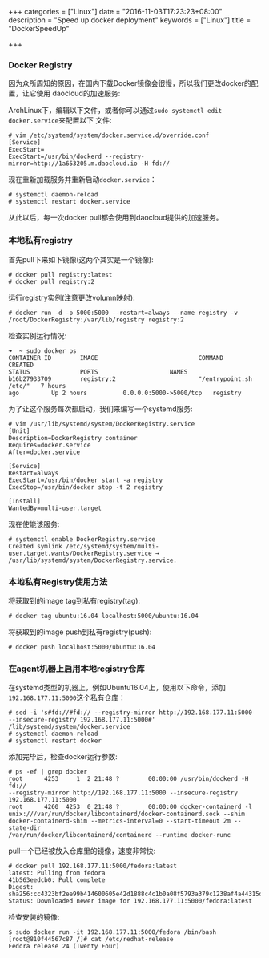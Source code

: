 +++
categories = ["Linux"]
date = "2016-11-03T17:23:23+08:00"
description = "Speed up docker deployment"
keywords = ["Linux"]
title = "DockerSpeedUp"

+++
### Docker Registry
因为众所周知的原因，在国内下载Docker镜像会很慢，所以我们更改docker的配置，让它使用
daocloud的加速服务:    

ArchLinux下，编辑以下文件，或者你可以通过`sudo systemctl edit docker.service`来配置以下
文件:    

```
# vim /etc/systemd/system/docker.service.d/override.conf 
[Service]
ExecStart=
ExecStart=/usr/bin/dockerd --registry-mirror=http://1a653205.m.daocloud.io -H fd://
```
现在重新加载服务并重新启动`docker.service`：    

```
# systemctl daemon-reload
# systemctl restart docker.service
```
从此以后，每一次docker pull都会使用到daocloud提供的加速服务。    

### 本地私有registry
首先pull下来如下镜像(这两个其实是一个镜像):    

```
# docker pull registry:latest
# docker pull registry:2
```
运行registry实例(注意更改volumn映射):    

```
# docker run -d -p 5000:5000 --restart=always --name registry -v
/root/DockerRegistry:/var/lib/registry registry:2
```
检查实例运行情况:    

```
➜  ~ sudo docker ps
CONTAINER ID        IMAGE                            COMMAND                  CREATED
STATUS              PORTS                    NAMES
b16b27933709        registry:2                       "/entrypoint.sh /etc/"   7 hours
ago         Up 2 hours          0.0.0.0:5000->5000/tcp   registry
```
为了让这个服务每次都启动，我们来编写一个systemd服务:    

```
# vim /usr/lib/systemd/system/DockerRegistry.service 
[Unit]
Description=DockerRegistry container
Requires=docker.service
After=docker.service

[Service]
Restart=always
ExecStart=/usr/bin/docker start -a registry
ExecStop=/usr/bin/docker stop -t 2 registry

[Install]
WantedBy=multi-user.target
```
现在使能该服务:    

```
# systemctl enable DockerRegistry.service
Created symlink /etc/systemd/system/multi-user.target.wants/DockerRegistry.service →
/usr/lib/systemd/system/DockerRegistry.service.
```
### 本地私有Registry使用方法
将获取到的image tag到私有registry(tag):   

```
# docker tag ubuntu:16.04 localhost:5000/ubuntu:16.04
```
将获取到的image push到私有registry(push):    

```
# docker push localhost:5000/ubuntu:16.04
```

### 在agent机器上启用本地registry仓库
在systemd类型的机器上，例如Ubuntu16.04上，使用以下命令，添加`192.168.177.11:5000`这个私有仓库：

```
# sed -i 's#fd://#fd:// --registry-mirror http://192.168.177.11:5000
--insecure-registry 192.168.177.11:5000#' /lib/systemd/system/docker.service
# systemctl daemon-reload
# systemctl restart docker
```

添加完毕后，检查docker运行参数:    

```
# ps -ef | grep docker
root      4253     1  2 21:48 ?        00:00:00 /usr/bin/dockerd -H fd://
--registry-mirror http://192.168.177.11:5000 --insecure-registry
192.168.177.11:5000
root      4260  4253  0 21:48 ?        00:00:00 docker-containerd -l
unix:///var/run/docker/libcontainerd/docker-containerd.sock --shim
docker-containerd-shim --metrics-interval=0 --start-timeout 2m --state-dir
/var/run/docker/libcontainerd/containerd --runtime docker-runc
```
pull一个已经被放入仓库里的镜像，速度非常快:    

```
# docker pull 192.168.177.11:5000/fedora:latest
latest: Pulling from fedora
41b563eedcb0: Pull complete 
Digest:
sha256:cc4323bf2ee99b414600605e42d1888c4c1b0a08f5793a379c1238af4a44315d
Status: Downloaded newer image for 192.168.177.11:5000/fedora:latest
```
检查安装的镜像:     

```
$ sudo docker run -it 192.168.177.11:5000/fedora /bin/bash
[root@810f44567c87 /]# cat /etc/redhat-release 
Fedora release 24 (Twenty Four)
```
